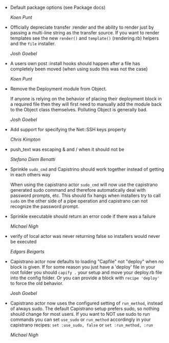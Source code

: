 *   Default package options (see Package docs)

    *Koen Punt*

*   Officially depreciate transfer :render and the ability to render just by passing
    a multi-line string as the transfer source.  If you want to render templates see the
    new `render()` and `template()` (rendering.rb) helpers and the `file` installer.
    
    *Josh Goebel*

*   A users own post :install hooks should happen after a file has completely been moved
    (when using sudo this was not the case)
    
    *Koen Punt*

*   Remove the Deployment module from Object.  

    If anyone is relying on the behavior of placing their deployment block in a required 
    file then they will first need to manually add the module back to the Object class
    themselves.  Polluting Object is generally bad.

    *Josh Goebel*
    
*   Add support for specifying the Net::SSH keys property

    *Chris Kimpton*

*   push_text was escaping & and / when it should not be

    *Stefano Diem Benatti*

*   Sprinkle `sudo_cmd` and Capistrino should work together instead of getting in each others way
    
    When using the capistrano actor `sudo_cmd` will now use the capistrano
    generated sudo command and therefore automatically deal with password
    prompts, etc.  This should fix hangs when installers try to call `sudo` on 
    the other side of a pipe operation and capistrano can not recognize the
    password prompt.

*   Sprinkle executable should return an error code if there was a failure

    *Michael Nigh*
    
*   verify of local actor was never returning false so installers would never be executed

    *Edgars Beigarts*

*   Capistrano actor now defaults to loading "Capfile" not "deploy" when no block is given.
    If for some reason you just have a 'deploy' file in your root folder you
    should `capify .` your setup and move your deploy.rb file into the config
    folder.  Or you can provide a block with `recipe 'deploy'` to force the
    old behavior.
    
    *Josh Goebel*
    
*   Capistrano actor now uses the configured setting of `run_method`, instead of always sudo.
    The default Capistrano setup prefers sudo, so nothing should change for 
    most users.  If you want to NOT use sudo to run commands you can set 
    `use_sudo` or `run_method` accordingly in your capistrano recipes:
    `set :use_sudo, false` or `set :run_method, :run`
    
    *Michael Nigh*
